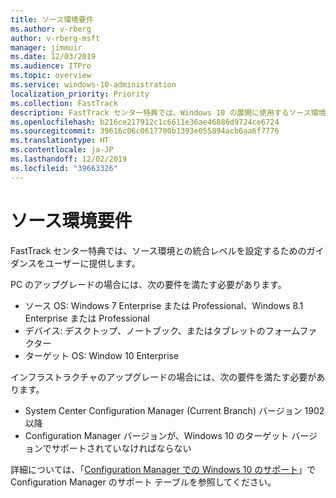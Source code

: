 ```yaml
---
title: ソース環境要件
ms.author: v-rberg
author: v-rberg-msft
manager: jimmuir
ms.date: 12/03/2019
ms.audience: ITPro
ms.topic: overview
ms.service: windows-10-administration
localization_priority: Priority
ms.collection: FastTrack
description: FastTrack センター特典では、Windows 10 の展開に使用するソース環境との統合レベルを設定するためのガイダンスをユーザーに提供します。
ms.openlocfilehash: b216ce217912c1c6611e36ae46886d9724ce6724
ms.sourcegitcommit: 39616c06c0617700b1393e055894acb6aa6f7776
ms.translationtype: HT
ms.contentlocale: ja-JP
ms.lasthandoff: 12/02/2019
ms.locfileid: "39663326"
---
```

# <a name="source-environment-expectations"></a>ソース環境要件

FastTrack センター特典では、ソース環境との統合レベルを設定するためのガイダンスをユーザーに提供します。
  
PC のアップグレードの場合には、次の要件を満たす必要があります。

- ソース OS: Windows 7 Enterprise または Professional、Windows 8.1 Enterprise または Professional
- デバイス: デスクトップ、ノートブック、またはタブレットのフォームファクター
- ターゲット OS: Window 10 Enterprise

インフラストラクチャのアップグレードの場合には、次の要件を満たす必要があります。   

- System Center Configuration Manager (Current Branch) バージョン 1902 以降 
- Configuration Manager バージョンが、Windows 10 のターゲット バージョンでサポートされていなければならない

詳細については、「[Configuration Manager での Windows 10 のサポート](https://docs.microsoft.com/sccm/core/plan-design/configs/support-for-windows-10)」で Configuration Manager のサポート テーブルを参照してください。
  

 